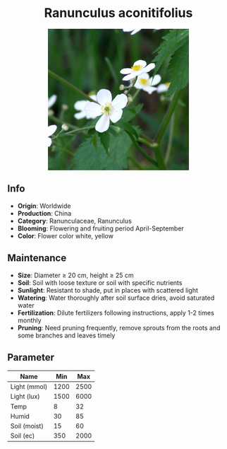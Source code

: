 <h1 align='center'>Ranunculus aconitifolius</h1>
<p align="center">
    <img 
        align='center'
        width='320'
        src="../images/ranunculus aconitifolius.png" 
        alt='Ranunculus aconitifolius' />
</p>

## Info

 - **Origin**: Worldwide
 - **Production**: China
 - **Category**: Ranunculaceae, Ranunculus
 - **Blooming**: Flowering and fruiting period April-September
 - **Color**: Flower color white, yellow

## Maintenance

 - **Size**: Diameter ≥ 20 cm, height ≥ 25 cm
 - **Soil**: Soil with loose texture or soil with specific nutrients
 - **Sunlight**: Resistant to shade, put in places with scattered light
 - **Watering**: Water thoroughly after soil surface dries, avoid saturated water
 - **Fertilization**: Dilute fertilizers following instructions, apply 1-2 times monthly
 - **Pruning**: Need pruning frequently, remove sprouts from the roots and some branches and leaves timely

## Parameter

| Name         | Min  | Max   |
|--------------|------|-------|
| Light (mmol) | 1200 | 2500  |
| Light (lux)  | 1500 | 6000 |
| Temp         | 8    | 32    |
| Humid        | 30   | 85    |
| Soil (moist) | 15   | 60    |
| Soil (ec)    | 350  | 2000  |